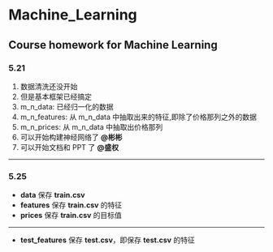 # Machine_Learning
Course homework for Machine Learning
---
### 5.21
1. 数据清洗还没开始
2. 但是基本框架已经搞定
3. m_n_data: 已经归一化的数据
4. m_n_features: 从 m_n_data 中抽取出来的特征,即除了价格那列之外的数据
5. m_n_prices: 从 m_n_data 中抽取出价格那列
6. 可以开始构建神经网络了 **@彬彬**
7. 可以开始文档和 PPT 了 **@盛权**
---
### 5.25
+ **data** 保存 **train.csv**
+ **features** 保存 **train.csv** 的特征
+ **prices** 保存 **train.csv** 的目标值
---
+ **test_features** 保存 **test.csv**，即保存 **test.csv** 的特征